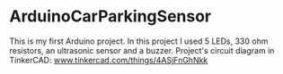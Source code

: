 # ArduinoCarParkingSensor
This is my first Arduino project. In this project I used 5 LEDs, 330 ohm resistors, an ultrasonic sensor and a buzzer. Project's circuit diagram in TinkerCAD: www.tinkercad.com/things/4ASjFnGhNkk
